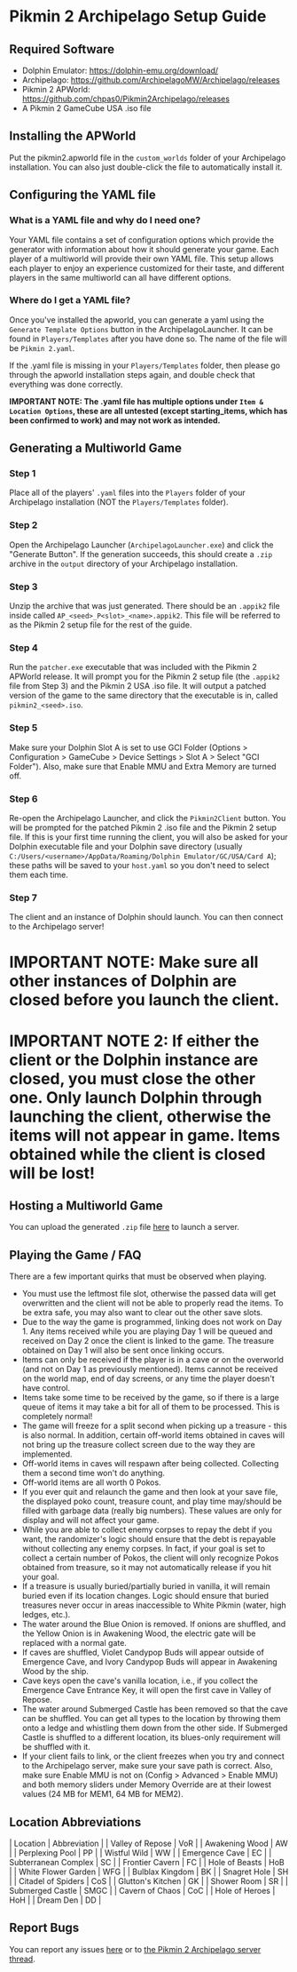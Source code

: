 # Pikmin 2 Archipelago Setup Guide
## Required Software
- Dolphin Emulator: https://dolphin-emu.org/download/
- Archipelago: https://github.com/ArchipelagoMW/Archipelago/releases
- Pikmin 2 APWorld: https://github.com/chpas0/Pikmin2Archipelago/releases
- A Pikmin 2 GameCube USA .iso file
## Installing the APWorld
Put the pikmin2.apworld file in the ```custom_worlds``` folder of your Archipelago installation. You can also just double-click the file to automatically install it.
## Configuring the YAML file
### What is a YAML file and why do I need one?
Your YAML file contains a set of configuration options which provide the generator with information about how it should generate your game. Each player of a multiworld will provide their own YAML file. This setup allows each player to enjoy an experience customized for their taste, and different players in the same multiworld can all have different options.
### Where do I get a YAML file?
Once you've installed the apworld, you can generate a yaml using the ```Generate Template Options``` button in the ArchipelagoLauncher. It can be found in ```Players/Templates``` after you have done so. The name of the file will be ```Pikmin 2.yaml```.

If the .yaml file is missing in your ```Players/Templates``` folder, then please go through the apworld installation steps again, and double check that everything was done correctly.

**IMPORTANT NOTE: The .yaml file has multiple options under ```Item & Location Options```, these are all untested (except starting_items, which has been confirmed to work) and may not work as intended.**

## Generating a Multiworld Game
### Step 1
Place all of the players' ```.yaml``` files into the ```Players``` folder of your Archipelago installation (NOT the ```Players/Templates``` folder).
### Step 2
Open the Archipelago Launcher (```ArchipelagoLauncher.exe```) and click the "Generate Button". If the generation succeeds, this should create a ```.zip``` archive in the ```output``` directory of your Archipelago installation.
### Step 3
Unzip the archive that was just generated. There should be an ```.appik2``` file inside called ```AP_<seed>_P<slot>_<name>.appik2```. This file will be referred to as the Pikmin 2 setup file for the rest of the guide.
### Step 4
Run the ```patcher.exe``` executable that was included with the Pikmin 2 APWorld release. It will prompt you for the Pikmin 2 setup file (the ```.appik2``` file from Step 3) and the Pikmin 2 USA .iso file. It will output a patched version of the game to the same directory that the executable is in, called ```pikmin2_<seed>.iso```.
### Step 5
Make sure your Dolphin Slot A is set to use GCI Folder (Options > Configuration > GameCube > Device Settings > Slot A > Select "GCI Folder"). Also, make sure that Enable MMU and Extra Memory are turned off.
### Step 6
Re-open the Archipelago Launcher, and click the ```Pikmin2Client``` button. You will be prompted for the patched Pikmin 2 .iso file and the Pikmin 2 setup file. If this is your first time running the client, you will also be asked for your Dolphin executable file and your Dolphin save directory (usually ```C:/Users/<username>/AppData/Roaming/Dolphin Emulator/GC/USA/Card A```); these paths will be saved to your ```host.yaml``` so you don't need to select them each time.
### Step 7
The client and an instance of Dolphin should launch. You can then connect to the Archipelago server!

# IMPORTANT NOTE: Make sure all other instances of Dolphin are closed before you launch the client.
# IMPORTANT NOTE 2: If either the client or the Dolphin instance are closed, you must close the other one. Only launch Dolphin through launching the client, otherwise the items will not appear in game. Items obtained while the client is closed will be lost!

## Hosting a Multiworld Game
You can upload the generated ```.zip``` file [here](https://archipelago.gg/uploads) to launch a server.

## Playing the Game / FAQ
There are a few important quirks that must be observed when playing.
- You must use the leftmost file slot, otherwise the passed data will get overwritten and the client will not be able to properly read the items. To be extra safe, you may also want to clear out the other save slots.
- Due to the way the game is programmed, linking does not work on Day 1. Any items received while you are playing Day 1 will be queued and received on Day 2 once the client is linked to the game. The treasure obtained on Day 1 will also be sent once linking occurs.
- Items can only be received if the player is in a cave or on the overworld (and not on Day 1 as previously mentioned). Items cannot be received on the world map, end of day screens, or any time the player doesn't have control.
- Items take some time to be received by the game, so if there is a large queue of items it may take a bit for all of them to be processed. This is completely normal!
- The game will freeze for a split second when picking up a treasure - this is also normal. In addition, certain off-world items obtained in caves will not bring up the treasure collect screen due to the way they are implemented. 
- Off-world items in caves will respawn after being collected. Collecting them a second time won't do anything.
- Off-world items are all worth 0 Pokos.
- If you ever quit and relaunch the game and then look at your save file, the displayed poko count, treasure count, and play time may/should be filled with garbage data (really big numbers). These values are only for display and will not affect your game.
- While you are able to collect enemy corpses to repay the debt if you want, the randomizer's logic should ensure that the debt is repayable without collecting any enemy corpses. In fact, if your goal is set to collect a certain number of Pokos, the client will only recognize Pokos obtained from treasure, so it may not automatically release if you hit your goal.
- If a treasure is usually buried/partially buried in vanilla, it will remain buried even if its location changes. Logic should ensure that buried treasures never occur in areas inaccessible to White Pikmin (water, high ledges, etc.).
- The water around the Blue Onion is removed. If onions are shuffled, and the Yellow Onion is in Awakening Wood, the electric gate will be replaced with a normal gate.
- If caves are shuffled, Violet Candypop Buds will appear outside of Emergence Cave, and Ivory Candypop Buds will appear in Awakening Wood by the ship.
- Cave keys open the cave's vanilla location, i.e., if you collect the Emergence Cave Entrance Key, it will open the first cave in Valley of Repose. 
- The water around Submerged Castle has been removed so that the cave can be shuffled. You can get all types to the location by throwing them onto a ledge and whistling them down from the other side. If Submerged Castle is shuffled to a different location, its blues-only requirement will be shuffled with it.
- If your client fails to link, or the client freezes when you try and connect to the Archipelago server, make sure your save path is correct. Also, make sure Enable MMU is not on (Config > Advanced > Enable MMU) and both memory sliders under Memory Override are at their lowest values (24 MB for MEM1, 64 MB for MEM2).
## Location Abbreviations
| Location | Abbreviation |
| Valley of Repose | VoR |
| Awakening Wood | AW |
| Perplexing Pool | PP |
| Wistful Wild | WW |
| Emergence Cave | EC |
| Subterranean Complex | SC |
| Frontier Cavern | FC |
| Hole of Beasts | HoB |
| White Flower Garden | WFG |
| Bulblax Kingdom | BK |
| Snagret Hole | SH |
| Citadel of Spiders | CoS |
| Glutton's Kitchen | GK |
| Shower Room | SR |
| Submerged Castle | SMGC |
| Cavern of Chaos | CoC |
| Hole of Heroes | HoH |
| Dream Den | DD |

## Report Bugs
You can report any issues [here](https://github.com/chpas0/Pikmin2Archipelago/issues) or to [the Pikmin 2 Archipelago server thread](https://discord.com/channels/731205301247803413/1062964930174779452).
